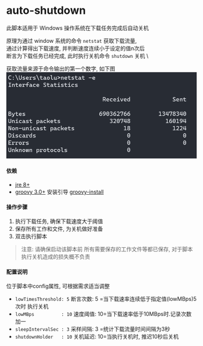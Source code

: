 # auto-shutdown
此脚本适用于 Windows 操作系统在下载任务完成后自动关机

原理为通过 window 系统的命令 `netstat` 获取下载流量, \
通过计算得出下载速度, 并判断速度连续小于设定的值n次后 \
断言为下载任务已经完成, 此时执行关机命令 `shutdown` 关机 \

获取流量来源于命令输出的第一个数字, 如下图
![netstat](windows.netstat.png)

#### 依赖
- [jre 8+](https://www.oracle.com/java/technologies/downloads/)
- [groovy 3.0+](https://groovy.apache.org/download.html) 安装引导 [groovy-install](https://groovy-lang.org/install.html)


#### 操作步骤
1. 执行下载任务, 确保下载速度大于阈值
2. 保存所有工作和文件, 为关机做好准备
3. 双击执行脚本


> 注意: 请确保启动该脚本前 所有需要保存的工作文件等都已保存, 对于脚本执行关机造成的损失概不负责

#### 配置说明
位于脚本中config属性, 可根据需求适当调整
- `lowTimesThreshold: 5`  断言次数: 5 =当下载速率连续低于指定值(lowMBps)5次时 执行关机
- `lowMBps          : 10` 速度阈值: 10=当下载速率低于10MBps时.记录次数加一
- `sleepIntervalSec : 3`  采样间隔: 3 =统计下载流量时间间隔为3秒
- `shutdownHolder   : 10` 关机延迟: 10=当执行关机时, 推迟10秒后关机


